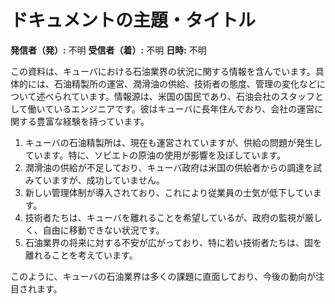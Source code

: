 # ドキュメントの主題・タイトル

**発信者（発）:** 不明
**受信者（着）:** 不明
**日時:** 不明

この資料は、キューバにおける石油業界の状況に関する情報を含んでいます。具体的には、石油精製所の運営、潤滑油の供給、技術者の態度、管理の変化などについて述べられています。情報源は、米国の国民であり、石油会社のスタッフとして働いているエンジニアです。彼はキューバに長年住んでおり、会社の運営に関する豊富な経験を持っています。

1. キューバの石油精製所は、現在も運営されていますが、供給の問題が発生しています。特に、ソビエトの原油の使用が影響を及ぼしています。
2. 潤滑油の供給が不足しており、キューバ政府は米国の供給者からの調達を試みていますが、成功していません。
3. 新しい管理体制が導入されており、これにより従業員の士気が低下しています。
4. 技術者たちは、キューバを離れることを希望しているが、政府の監視が厳しく、自由に移動できない状況です。
5. 石油業界の将来に対する不安が広がっており、特に若い技術者たちは、国を離れることを考えています。

このように、キューバの石油業界は多くの課題に直面しており、今後の動向が注目されます。